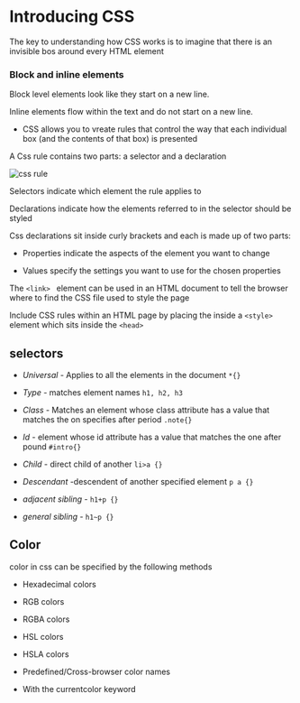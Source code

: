 # Introducing CSS

The key to understanding how CSS works is to imagine that there is an invisible bos around every HTML element

### Block and inline elements

Block level elements look like they start on a new line.

Inline elements flow within the text and do not start on a new line.

- CSS allows you to vreate rules that control the way that each individual box (and the contents of that box) is presented

A Css rule contains two parts: a selector and a declaration

![css rule](https://3wga6448744j404mpt11pbx4-wpengine.netdna-ssl.com/wp-content/uploads/2012/10/css-rule.jpg)

Selectors indicate which element the rule applies to

Declarations indicate how the elements referred to in the selector should be styled

Css declarations sit inside curly brackets and each is made up of two parts:

- Properties indicate the aspects of the element you want to change

- Values specify the settings you want to use for the chosen properties

The 	``` <link> 	``` element can be used in an HTML document to tell the browser where to find the CSS file used to style the page

Include CSS rules within an HTML page by placing the inside a ``` <style> ``` element which sits inside the ``` <head> ```

## selectors

- *Universal* - Applies to all the elements in the document ``` *{} ```

- *Type* - matches element names ``` h1, h2, h3 ```

- *Class* - Matches an element whose class attribute has a value that matches the on specifies after period ``` .note{} ```

- *Id* - element whose id attribute has a value that matches the one after pound ``` #intro{} ```

- *Child* - direct child of another ``` li>a {} ```

- *Descendant* -descendent of another specified element ``` p a {} ```

- *adjacent sibling* -  ``` h1+p {} ```

- *general sibling* -  ``` h1~p {} ```

## Color

color in css can be specified by the following methods
- Hexadecimal colors

- RGB colors

- RGBA colors

- HSL colors

- HSLA colors

- Predefined/Cross-browser color names

- With the currentcolor keyword
